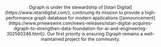 
<p align="center">Dgraph is under the stewardship of [Istari Digital](https://www.istaridigital.com/), continuing its mission to provide a high-performance graph database for modern applications ([announcement](https://www.prnewswire.com/news-releases/istari-digital-acquires-dgraph-to-strengthen-data-foundation-for-ai-and-engineering-302593246.html)). Our first priority is ensuring Dgraph remains a well-maintained project for the community. </p>


<!--div align="center">
  
  [![chat](https://img.shields.io/discord/1267579648657850441)](https://discord.gg/NJQ4bJpffF)

</div-->
